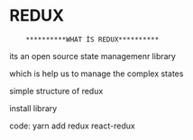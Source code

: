 # REDUX 
        **********WHAT İS REDUX**********

its an open source state managemenr library

which is help us to manage the complex states

simple structure of redux

install library 

code:
  yarn add redux react-redux
